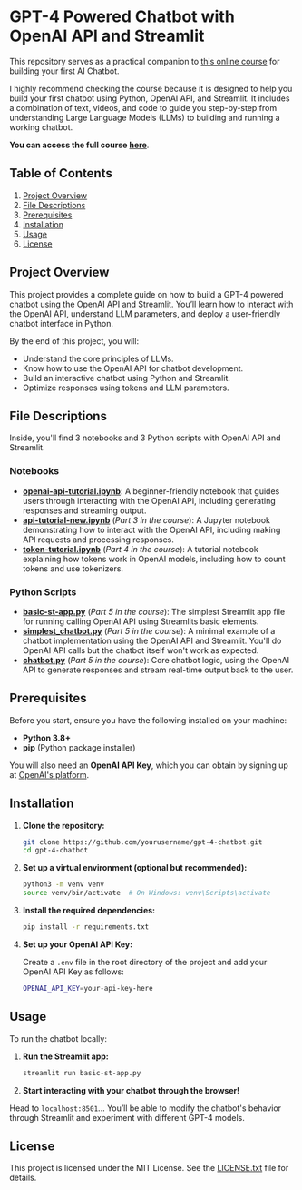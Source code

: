 # GPT-4 Powered Chatbot with OpenAI API and Streamlit

This repository serves as a practical companion to [this online course](https://krisograbek.gumroad.com/l/aichatbot) for building your first AI Chatbot.

I highly recommend checking the course because it is designed to help you build your first chatbot using Python, OpenAI API, and Streamlit. 
It includes a combination of text, videos, and code to guide you step-by-step from understanding Large Language Models (LLMs) to building and running a working chatbot.

**You can access the full course [here](https://krisograbek.gumroad.com/l/aichatbot)**.



## Table of Contents

1. [Project Overview](#project-overview)
2. [File Descriptions](#file-descriptions)
3. [Prerequisites](#prerequisites)
4. [Installation](#installation)
5. [Usage](#usage)
6. [License](#license)

## Project Overview

This project provides a complete guide on how to build a GPT-4 powered chatbot using the OpenAI API and Streamlit. You’ll learn how to interact with the OpenAI API, understand LLM parameters, and deploy a user-friendly chatbot interface in Python.

By the end of this project, you will:

- Understand the core principles of LLMs.
- Know how to use the OpenAI API for chatbot development.
- Build an interactive chatbot using Python and Streamlit.
- Optimize responses using tokens and LLM parameters.

## File Descriptions
Inside, you'll find 3 notebooks and 3 Python scripts with OpenAI API and Streamlit.

### Notebooks
- **[openai-api-tutorial.ipynb](./openai-api-tutorial.ipynb)**: A beginner-friendly notebook that guides users through interacting with the OpenAI API, including generating responses and streaming output.
- **[api-tutorial-new.ipynb](./api-tutorial-new.ipynb)** (_Part 3 in the course_): A Jupyter notebook demonstrating how to interact with the OpenAI API, including making API requests and processing responses.
- **[token-tutorial.ipynb](./token-tutorial.ipynb)** (_Part 4 in the course_): A tutorial notebook explaining how tokens work in OpenAI models, including how to count tokens and use tokenizers.


### Python Scripts
- **[basic-st-app.py](./basic-st-app.py)** (_Part 5 in the course_): The simplest Streamlit app file for running calling OpenAI API using Streamlits basic elements.
- **[simplest_chatbot.py](./simplest_chatbot.py)** (_Part 5 in the course_): A minimal example of a chatbot implementation using the OpenAI API and Streamlit. You'll do OpenAI API calls but the chatbot itself won't work as expected.
- **[chatbot.py](./chatbot.py)** (_Part 5 in the course_): Core chatbot logic, using the OpenAI API to generate responses and stream real-time output back to the user.


## Prerequisites

Before you start, ensure you have the following installed on your machine:

- **Python 3.8+**
- **pip** (Python package installer)

You will also need an **OpenAI API Key**, which you can obtain by signing up at [OpenAI's platform](https://beta.openai.com/signup).

## Installation

1. **Clone the repository:**
   ```bash
   git clone https://github.com/yourusername/gpt-4-chatbot.git
   cd gpt-4-chatbot
   ```

2. **Set up a virtual environment (optional but recommended):**
   ```bash
   python3 -m venv venv
   source venv/bin/activate  # On Windows: venv\Scripts\activate
   ```

3. **Install the required dependencies:**
   ```bash
   pip install -r requirements.txt
   ```

4. **Set up your OpenAI API Key:**

   Create a `.env` file in the root directory of the project and add your OpenAI API Key as follows:
   ```bash
   OPENAI_API_KEY=your-api-key-here
   ```

## Usage

To run the chatbot locally:

1. **Run the Streamlit app:**
   ```bash
   streamlit run basic-st-app.py
   ```

2. **Start interacting with your chatbot through the browser!**

Head to `localhost:8501`...
You’ll be able to modify the chatbot's behavior through Streamlit and experiment with different GPT-4 models.

## License

This project is licensed under the MIT License. See the [LICENSE.txt](LICENSE.txt) file for details.

